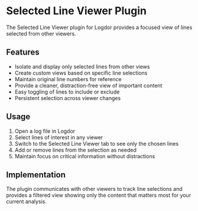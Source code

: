 # Selected Line Viewer Plugin

The Selected Line Viewer plugin for Logdor provides a focused view of lines selected from other viewers.

## Features

- Isolate and display only selected lines from other views
- Create custom views based on specific line selections
- Maintain original line numbers for reference
- Provide a cleaner, distraction-free view of important content
- Easy toggling of lines to include or exclude
- Persistent selection across viewer changes

## Usage

1. Open a log file in Logdor
2. Select lines of interest in any viewer
3. Switch to the Selected Line Viewer tab to see only the chosen lines
4. Add or remove lines from the selection as needed
5. Maintain focus on critical information without distractions

## Implementation

The plugin communicates with other viewers to track line selections and provides a filtered view showing only the content that matters most for your current analysis.
